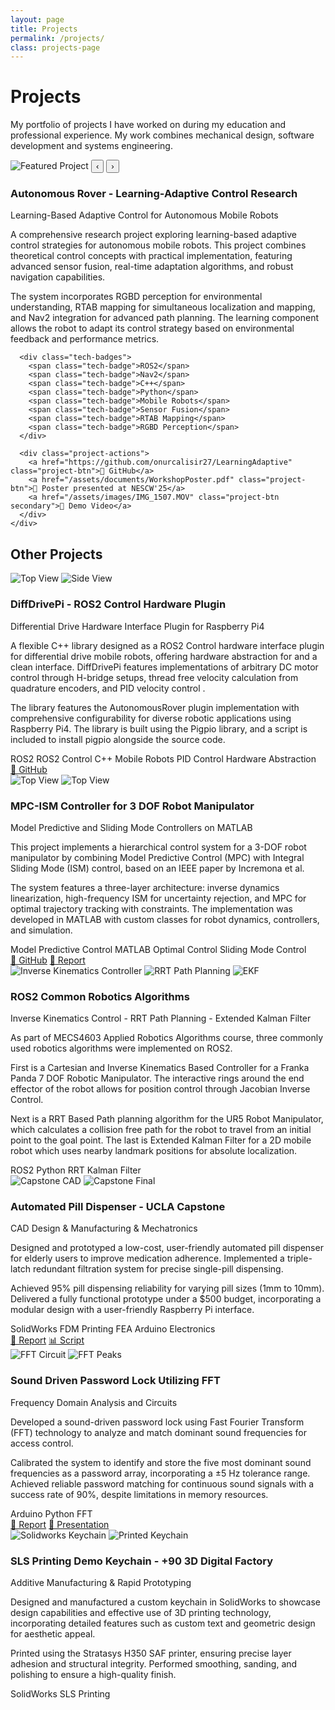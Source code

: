 ```yaml
---
layout: page
title: Projects
permalink: /projects/
class: projects-page
---
```


<div class="projects-hero">
  <h1>Projects</h1>
  <p>My portfolio of projects I have worked on during my education and professional experience. My work combines mechanical design, software development and systems engineering.</p>
</div>

<!-- Featured Project Section -->
<div class="featured-project">
  <div class="project-card featured">
    <div class="project-card-image featured-gallery">
      <img id="featured-image" src="/assets/images/robot5.png" alt="Featured Project">
      <button class="gallery-nav prev" onclick="previousImage()">‹</button>
      <button class="gallery-nav next" onclick="nextImage()">›</button>
      <div class="gallery-dots">
        <span class="gallery-dot active" onclick="currentImage(1)"></span>
        <span class="gallery-dot" onclick="currentImage(2)"></span>
        <span class="gallery-dot" onclick="currentImage(3)"></span>
      </div>
    </div>
    <div class="project-card-content featured-content">
      <h3>Autonomous Rover - Learning-Adaptive Control Research</h3>
      <p class="project-card-subtitle">Learning-Based Adaptive Control for Autonomous Mobile Robots</p>
      <p>A comprehensive research project exploring learning-based adaptive control strategies for autonomous mobile robots. This project combines theoretical control concepts with practical implementation, featuring advanced sensor fusion, real-time adaptation algorithms, and robust navigation capabilities.</p>
      <p>The system incorporates RGBD perception for environmental understanding, RTAB mapping for simultaneous localization and mapping, and Nav2 integration for advanced path planning. The learning component allows the robot to adapt its control strategy based on environmental feedback and performance metrics.</p>

      <div class="tech-badges">
        <span class="tech-badge">ROS2</span>
        <span class="tech-badge">Nav2</span>
        <span class="tech-badge">C++</span>
        <span class="tech-badge">Python</span>
        <span class="tech-badge">Mobile Robots</span>
        <span class="tech-badge">Sensor Fusion</span>
        <span class="tech-badge">RTAB Mapping</span>
        <span class="tech-badge">RGBD Perception</span>
      </div>

      <div class="project-actions">
        <a href="https://github.com/onurcalisir27/LearningAdaptive" class="project-btn">📂 GitHub</a>
        <a href="/assets/documents/WorkshopPoster.pdf" class="project-btn">📄 Poster presented at NESCW'25</a>
        <a href="/assets/images/IMG_1507.MOV" class="project-btn secondary">🎥 Demo Video</a>
      </div>
    </div>
  </div>
</div>

<!-- Other Projects Section -->
<div class="section-divider">
  <h2>Other Projects</h2>
</div>
<div class="projects-grid">

  <div class="project-card">
    <div class="project-card-image">
      <img src="/assets/images/robot3.jpg" alt="Top View">
      <img src="/assets/images/robot4.png" alt="Side View">
    </div>
    <div class="project-card-content">
      <h3>DiffDrivePi - ROS2 Control Hardware Plugin</h3>
      <p class="project-card-subtitle">Differential Drive Hardware Interface Plugin for Raspberry Pi4</p>
      <p>A flexible C++ library designed as a ROS2 Control hardware interface plugin for differential drive mobile robots, offering hardware abstraction for and a clean interface. DiffDrivePi features implementations of arbitrary DC motor control through H-bridge setups, thread free velocity calculation from quadrature encoders, and PID velocity control .</p>
      <p>The library features the AutonomousRover plugin implementation with comprehensive configurability for diverse robotic applications using Raspberry Pi4. The library is built using the Pigpio library, and a script is included to install pigpio alongside the source code.</p>
      <div class="tech-badges">
        <span class="tech-badge">ROS2</span>
        <span class="tech-badge">ROS2 Control</span>
        <span class="tech-badge">C++</span>
        <span class="tech-badge">Mobile Robots</span>
        <span class="tech-badge">PID Control</span>
       <span class="tech-badge">Hardware Abstraction</span>
      </div>
      <div class="project-actions">
        <a href="https://github.com/onurcalisir27/DiffDrivePi" class="project-btn">📂 GitHub</a>
      </div>
    </div>
  </div>

  <div class="project-card">
    <div class="project-card-image">
      <img src="/assets/images/robot_final.png" alt="Top View">
      <img src="/assets/images/mpc-plot.png" alt="Top View">
    </div>
    <div class="project-card-content">
      <h3>MPC-ISM Controller for 3 DOF Robot Manipulator</h3>
      <p class="project-card-subtitle">Model Predictive and Sliding Mode Controllers on MATLAB</p>
      <p>This project implements a hierarchical control system for a 3-DOF robot manipulator by combining Model Predictive Control (MPC) with Integral Sliding Mode (ISM) control, based on an IEEE paper by Incremona et al.</p>
      <p>  The system features a three-layer architecture: inverse dynamics linearization, high-frequency ISM for uncertainty rejection, and MPC for optimal trajectory tracking with constraints. The implementation was developed in MATLAB with custom classes for robot dynamics, controllers, and simulation.</p>
      <div class="tech-badges">
        <span class="tech-badge">Model Predictive Control</span>
        <span class="tech-badge">MATLAB</span>
        <span class="tech-badge">Optimal Control</span>
        <span class="tech-badge">Sliding Mode Control</span>
      </div>
      <div class="project-actions">
        <a href="https://github.com/onurcalisir27/MPC-Project" class="project-btn">📂 GitHub</a>
        <a href="/assets/documents/MPC_Project.pdf" class="project-btn">📄 Report</a>
      </div>
    </div>
  </div>


  <div class="project-card">
    <div class="project-card-image">
      <img src="/assets/images/ik.png" alt="Inverse Kinematics Controller">
      <img src="/assets/images/rrt.png" alt="RRT Path Planning">
      <img src="/assets/images/ekf.png" alt="EKF">
    </div>
    <div class="project-card-content">
      <h3>ROS2 Common Robotics Algorithms</h3>
      <p class="project-card-subtitle">Inverse Kinematics Control - RRT Path Planning - Extended Kalman Filter</p>
      <p>As part of MECS4603 Applied Robotics Algorithms course, three commonly used robotics algorithms were implemented on ROS2.</p>
      <p>First is a Cartesian and Inverse Kinematics Based Controller for a Franka Panda 7 DOF Robotic Manipulator. The interactive rings around the end effector of the robot allows for position control through Jacobian Inverse Control.</p>
      <p>Next is a RRT Based Path planning algorithm for the UR5 Robot Manipulator, which calculates a collision free path for the robot to travel from an initial point to the goal point.
      The last is Extended Kalman Filter for a 2D mobile robot which uses nearby landmark positions for absolute localization.</p>
      <div class="tech-badges">
        <span class="tech-badge">ROS2</span>
        <span class="tech-badge">Python</span>
        <span class="tech-badge">RRT</span>
        <span class="tech-badge">Kalman Filter</span>
      </div>
      <div class="project-actions">
      </div>
    </div>
  </div>

  <div class="project-card">
    <div class="project-card-image">
      <img src="/assets/images/capstone_cad.png" alt="Capstone CAD">
      <img src="/assets/images/capstone_final.png" alt="Capstone Final">
    </div>
    <div class="project-card-content">
      <h3>Automated Pill Dispenser - UCLA Capstone</h3>
      <p class="project-card-subtitle">CAD Design & Manufacturing & Mechatronics</p>
      <p>Designed and prototyped a low-cost, user-friendly automated pill dispenser for elderly users to improve medication adherence. Implemented a triple-latch redundant filtration
            system for precise single-pill dispensing.</p>
      <p>Achieved 95% pill dispensing reliability for varying pill sizes (1mm to 10mm). Delivered a fully functional prototype under a
            $500 budget, incorporating a modular design with a user-friendly Raspberry Pi interface.</p>
      <div class="tech-badges">
        <span class="tech-badge">SolidWorks</span>
        <span class="tech-badge">FDM Printing</span>
        <span class="tech-badge">FEA</span>
        <span class="tech-badge">Arduino</span>
        <span class="tech-badge">Electronics</span>
      </div>
      <div class="project-actions">
        <a href="/assets/documents/capstone_report.pdf" class="project-btn">📄 Report</a>
        <a href="/assets/docs/servo_script.ino" class="project-btn">📊 Script</a>
      </div>
    </div>
  </div>

  <div class="project-card">
    <div class="project-card-image">
      <img src="/assets/images/fft_circuit.png" alt="FFT Circuit">
      <img src="/assets/images/fft_peaks.png" alt="FFT Peaks">
    </div>
    <div class="project-card-content">
      <h3>Sound Driven Password Lock Utilizing FFT</h3>
      <p class="project-card-subtitle">Frequency Domain Analysis and Circuits</p>
      <p>Developed a sound-driven password lock using Fast Fourier Transform (FFT) technology to analyze and match dominant sound frequencies for access control.</p>
      <p>Calibrated the system to identify and store the five most dominant sound frequencies as a password array, incorporating a ±5 Hz tolerance range. Achieved reliable password matching for continuous sound signals with a success rate of 90%, despite limitations in memory resources.</p>
      <div class="tech-badges">
        <span class="tech-badge">Arduino</span>
        <span class="tech-badge">Python</span>
        <span class="tech-badge">FFT</span>
      </div>
      <div class="project-actions">
        <a href="/assets/documents/fft_lock.pdf" class="project-btn">📄 Report</a>
        <a href="/assets/documents/fft_lock.pptx" class="project-btn">📄 Presentation</a>
      </div>
    </div>
  </div>
</div>

  <div class="project-card">
    <div class="project-card-image">
      <img src="/assets/images/solidworks_keychain.jpg" alt="Solidworks Keychain">
      <img src="/assets/images/printed_keychain.jpg" alt="Printed Keychain">
    </div>
    <div class="project-card-content">
      <h3>SLS Printing Demo Keychain - +90 3D Digital Factory</h3>
      <p class="project-card-subtitle">Additive Manufacturing & Rapid Prototyping</p>
      <p>Designed and manufactured a custom keychain in SolidWorks to showcase design capabilities
        and effective use of 3D printing technology, incorporating detailed features such as custom text and geometric design for aesthetic appeal.</p>
      <p>Printed using the Stratasys H350 SAF printer, ensuring precise layer adhesion and structural integrity. Performed smoothing, sanding,
        and polishing to ensure a high-quality finish.</p>
      <div class="tech-badges">
        <span class="tech-badge">SolidWorks</span>
        <span class="tech-badge">SLS Printing</span>
      </div>
    </div>
  </div>

<script>
let currentImageIndex = 1;
const featuredImages = [
  "/assets/images/robot5.png",
  "/assets/images/nav2.png",
  "/assets/images/AutonomousRover_BlockDiagram.png"
];

function showImage(n) {
  const img = document.getElementById('featured-image');
  const dots = document.querySelectorAll('.gallery-dot');

  if (n > featuredImages.length) currentImageIndex = 1;
  if (n < 1) currentImageIndex = featuredImages.length;

  img.src = featuredImages[currentImageIndex - 1];
  img.alt = `Featured Project Image ${currentImageIndex}`;

  dots.forEach(dot => dot.classList.remove('active'));
  if (dots[currentImageIndex - 1]) {
    dots[currentImageIndex - 1].classList.add('active');
  }
}

function nextImage() {
  currentImageIndex++;
  showImage(currentImageIndex);
}

function previousImage() {
  currentImageIndex--;
  showImage(currentImageIndex);
}

function currentImage(n) {
  currentImageIndex = n;
  showImage(currentImageIndex);
}

// Initialize the gallery
document.addEventListener('DOMContentLoaded', function() {
  showImage(1);
});
</script>


